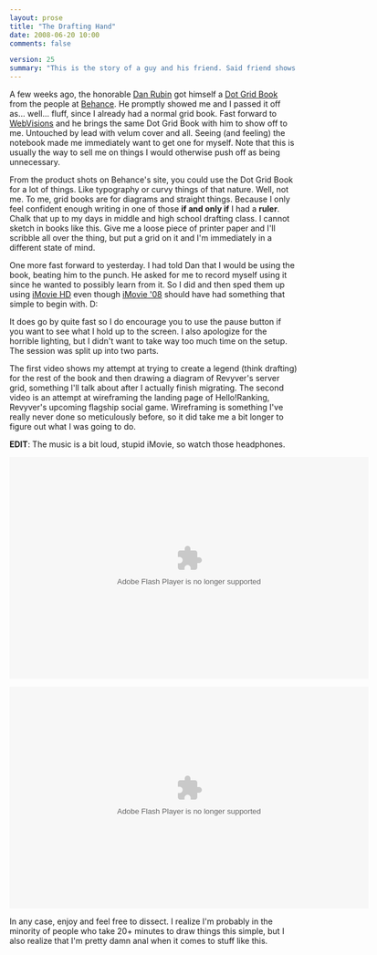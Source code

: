 ```yaml
---
layout: prose
title: "The Drafting Hand"
date: 2008-06-20 10:00
comments: false

version: 25
summary: "This is the story of a guy and his friend. Said friend shows off a product to the guy that he initially doesn't want to buy and then buys out of peer pressure. This contains a series of videos demonstrating how the former drafter wannabe uses Behance's Dot Grid Book."
---
```


A few weeks ago, the honorable [Dan Rubin][1] got himself a [Dot Grid Book][2] from the people at [Behance][3]. He promptly showed me and I passed it  off as... well... fluff, since I already had a normal grid book. Fast forward to [WebVisions][4] and he brings the same Dot Grid Book with him to show off to me. Untouched by lead with velum cover and all. Seeing (and feeling) the notebook made me immediately want to get one for myself. Note that this is usually the way to sell me on things I would otherwise push off as being unnecessary.

From the product shots on Behance's site, you could use the Dot Grid Book for a lot of things. Like typography or curvy things of that nature. Well, not me. To me, grid books are for diagrams and straight things. Because I only feel confident enough writing in one of those **if and only if** I had a **ruler**. Chalk that up to my days in middle and high school drafting class. I cannot sketch in books like this. Give me a loose piece of printer paper and I'll scribble all over the thing, but put a grid on it and I'm immediately in a different state of mind.

One more fast forward to yesterday. I had told Dan that I would be using the book, beating him to the punch. He asked for me to record myself using it since he wanted to possibly learn from it. So I did and then sped them up using [iMovie HD][5] even though [iMovie '08][6] should have had something that simple to begin with. D:

It does go by quite fast so I do encourage you to use the pause button if you want to see what I hold up to the screen. I also apologize for the horrible lighting, but I didn't want to take way too much time on the setup. The session was split up into two parts.

The first video shows my attempt at trying to create a legend (think drafting) for the rest of the book and then drawing a diagram of Revyver's server grid, something I'll talk about after I actually finish migrating. The second video is an attempt at wireframing the landing page of Hello!Ranking, Revyver's upcoming flagship social game. Wireframing is something I've really never done so meticulously before, so it did take me a bit longer to figure out what I was going to do.

**EDIT**: The music is a bit loud, stupid iMovie, so watch those headphones.

<object classid="clsid:D27CDB6E-AE6D-11cf-96B8-444553540000" width="629" height="389" id="viddler_8f1c6cfc"><param name="movie" value="http://www.viddler.com/player/8f1c6cfc/" /><param name="allowScriptAccess" value="always" /><param name="allowFullScreen" value="true" /><embed src="http://www.viddler.com/player/8f1c6cfc/" width="629" height="389" type="application/x-shockwave-flash" allowScriptAccess="always" allowFullScreen="true" name="viddler_8f1c6cfc" ></embed></object>

<object classid="clsid:D27CDB6E-AE6D-11cf-96B8-444553540000" width="629" height="389" id="viddler_e0970e17"><param name="movie" value="http://www.viddler.com/player/e0970e17/" /><param name="allowScriptAccess" value="always" /><param name="allowFullScreen" value="true" /><embed src="http://www.viddler.com/player/e0970e17/" width="629" height="389" type="application/x-shockwave-flash" allowScriptAccess="always" allowFullScreen="true" name="viddler_e0970e17" ></embed></object>

In any case, enjoy and feel free to dissect. I realize I'm probably in the minority of people who take 20+ minutes to draw things this simple, but I also realize that I'm pretty damn anal when it comes to stuff like this.

[1]: http://superfluousbanter.org/
[2]: http://www.creativesoutfitter.com/Products/Dot-Grid-Book/9
[3]: http://www.creativesoutfitter.com/
[4]: http://webvisionsevent.com/
[5]: http://www.apple.com/support/downloads/imovieHD6.html
[6]: http://www.mymac.com/showarticle.php?do=something&id=2150
